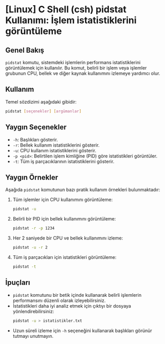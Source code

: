 # [Linux] C Shell (csh) pidstat Kullanımı: İşlem istatistiklerini görüntüleme

## Genel Bakış
`pidstat` komutu, sistemdeki işlemlerin performans istatistiklerini görüntülemek için kullanılır. Bu komut, belirli bir işlem veya işlemler grubunun CPU, bellek ve diğer kaynak kullanımını izlemeye yardımcı olur.

## Kullanım
Temel sözdizimi aşağıdaki gibidir:

```bash
pidstat [seçenekler] [argümanlar]
```

## Yaygın Seçenekler
- `-h`: Başlıkları gösterir.
- `-r`: Bellek kullanım istatistiklerini gösterir.
- `-u`: CPU kullanım istatistiklerini gösterir.
- `-p <pid>`: Belirtilen işlem kimliğine (PID) göre istatistikleri görüntüler.
- `-t`: Tüm iş parçacıklarının istatistiklerini gösterir.

## Yaygın Örnekler
Aşağıda `pidstat` komutunun bazı pratik kullanım örnekleri bulunmaktadır:

1. Tüm işlemler için CPU kullanımını görüntüleme:
   ```bash
   pidstat -u
   ```

2. Belirli bir PID için bellek kullanımını görüntüleme:
   ```bash
   pidstat -r -p 1234
   ```

3. Her 2 saniyede bir CPU ve bellek kullanımını izleme:
   ```bash
   pidstat -u -r 2
   ```

4. Tüm iş parçacıkları için istatistikleri görüntüleme:
   ```bash
   pidstat -t
   ```

## İpuçları
- `pidstat` komutunu bir betik içinde kullanarak belirli işlemlerin performansını düzenli olarak izleyebilirsiniz.
- İstatistikleri daha iyi analiz etmek için çıktıyı bir dosyaya yönlendirebilirsiniz:
  ```bash
  pidstat -u > istatistikler.txt
  ```
- Uzun süreli izleme için `-h` seçeneğini kullanarak başlıkları görünür tutmayı unutmayın.